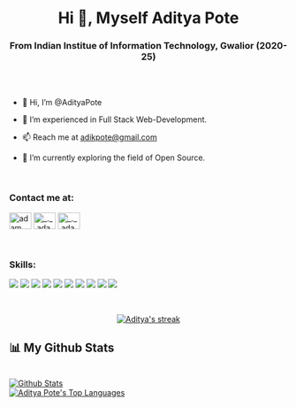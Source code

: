 
<!---
AdityaPote/AdityaPote is a ✨ special ✨ repository because its `README.md` (this file) appears on your GitHub profile.
You can click the Preview link to take a look at your changes.
--->

<h1 align="center">Hi 👋, Myself Aditya Pote </h1>
<h3 align="center">From Indian Institue of Information Technology, Gwalior (2020-25)</h3>

<br>
<br>

- 👋 Hi, I’m @AdityaPote

- 👀 I’m experienced in Full Stack Web-Development.

- 📫 Reach me at adikpote@gmail.com

- 🔭 I’m currently exploring the field of Open Source.

<br>

<h3 align="left">Contact me at:</h3>
<p align="left">
  <a href="https://www.linkedin.com/in/aditya-pote-1807b1240/" target="blank"><img align="center"
      src="https://raw.githubusercontent.com/rahuldkjain/github-profile-readme-generator/master/src/images/icons/Social/linked-in-alt.svg"
      alt="adam pithewan" height="30" width="40" /></a> 
  <a href="https://www.instagram.com/aditya__pote/" target="blank"><img align="center"
      src="https://raw.githubusercontent.com/rahuldkjain/github-profile-readme-generator/master/src/images/icons/Social/instagram.svg"
      alt="_._.adam._" height="30" width="40" /></a> 
   <a href="https://www.twitter.com/AadityaPote/" target="blank"><img align="center"
      src="https://raw.githubusercontent.com/rahuldkjain/github-profile-readme-generator/master/src/images/icons/Social/twitter.svg"
      alt="_._.adam._" height="30" width="40" /></a> 
</p>

<br>

<h3 align="left">Skills:</h3>
<p align="left">
<img src="https://img.shields.io/badge/VSCode-0078D4?style=for-the-badge&logo=visual%20studio%20code&logoColor=white">
<img src="https://img.shields.io/badge/C-00599C?style=for-the-badge&logo=c&logoColor=white">
<img src="https://img.shields.io/badge/C%2B%2B-00599C?style=for-the-badge&logo=c%2B%2B&logoColor=white">
<img src="https://img.shields.io/badge/HTML5-E34F26?style=for-the-badge&logo=html5&logoColor=white">
<img src="https://img.shields.io/badge/CSS3-1572B6?style=for-the-badge&logo=css3&logoColor=white">
<img src="https://img.shields.io/badge/JavaScript-323330?style=for-the-badge&logo=javascript&logoColor=F7DF1E">
<img src="https://img.shields.io/badge/Node.js-339933?style=for-the-badge&logo=nodedotjs&logoColor=white">
<img src="https://img.shields.io/badge/Express.js-000000?style=for-the-badge&logo=express&logoColor=white">
<img src="https://img.shields.io/badge/React-20232A?style=for-the-badge&logo=react&logoColor=61DAFB">
<img src="https://img.shields.io/badge/MongoDB-4EA94B?style=for-the-badge&logo=mongodb&logoColor=white">
</p>



<br/>

<p align="center">
    <a href="https://github.com/AdityaPote">
        <img title="🔥streak-stats" alt="Aditya's streak" src="https://github-readme-streak-stats.herokuapp.com?user=AdityaPote&theme=dark"/>
    </a>
</p>

## 📊 My Github Stats

  <br/>
    <a href="https://github.com/AdityaPote/github-readme-stats"><img alt="Github Stats" src="https://github-readme-stats.vercel.app/api?username=AdityaPote&show_icons=true&count_private=true&theme=react&hide_border=true&bg_color=0D1117" /></a>
      <br/>
  <a href="https://github.com/AdityaPote/github-readme-stats"><img alt="Aditya Pote's Top Languages" src="https://github-readme-stats.vercel.app/api/top-langs/?username=AdityaPote&langs_count=8&count_private=true&layout=compact&theme=react&hide_border=true&bg_color=0D1117" /></a>
  <br/>
<br>
<br/>
<br/>
<br/>
<!-- ## Connect with me:
<p align="left">

<a href = "https://www.linkedin.com/in/aditya-pote11/"><img src="https://img.icons8.com/fluent/48/000000/linkedin.png"/></a>
<a href = "https://www.linkedin.com/in/aditya-pote11/"><img src="https://img.icons8.com/fluent/48/000000/instagram-new.png"/></a>
</p> -->

<!-- ## ❤ Views and Followers
<a href="https://github.com/AdityaPote/github-profile-views-counter">
    <img src="https://komarev.com/ghpvc/?username=AdityaPote">
</a>
<a href="https://github.com/AdityaPote?tab=followers"><img src="https://img.shields.io/github/followers/AdityaPote?label=Followers&style=social" alt="GitHub Badge"></a>
 -->

<!-- 
# 📊 GitHub Stats:
![](https://github-readme-stats.vercel.app/api?username=AdityaPote&theme=dark&hide_border=false&include_all_commits=true&count_private=true)<br/>
<br/>
![](https://github-readme-stats.vercel.app/api/top-langs/?username=AdityaPote&theme=dark&hide_border=false&include_all_commits=true&count_private=true&layout=compact)

## 🏆 GitHub Trophies
![](https://github-profile-trophy.vercel.app/?username=AdityaPote&theme=radical&no-frame=true&no-bg=false&margin-w=4)

### ✍️ Random Dev Quote
![](https://quotes-github-readme.vercel.app/api?type=horizontal&theme=radical) -->
